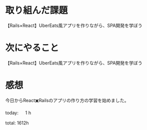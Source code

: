 # 取り組んだ課題
【Rails×React】UberEats風アプリを作りながら、SPA開発を学ぼう

# 次にやること
【Rails×React】UberEats風アプリを作りながら、SPA開発を学ぼう

# 感想
今日からReact✖️Railsのアプリの作り方の学習を始めました。

today: 　 1 h

total: 1612h
